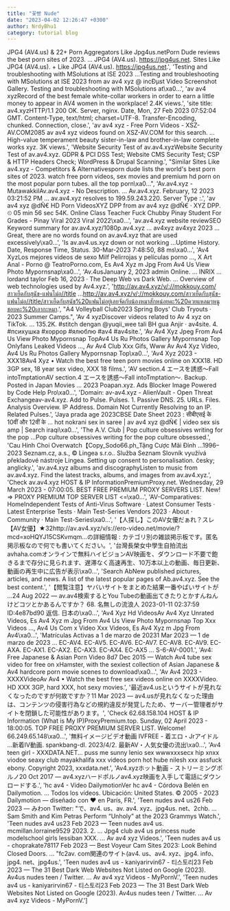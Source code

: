 ```yaml
---
title: "꽃빵 Nude"
date: "2023-04-02 12:26:47 +0300"
author: NrdyBhu1
category: tutorial blog
---
```

JPG4 (AV4.us) & 22+ Porn Aggregators Like Jpg4us.netPorn Dude reviews the best porn sites of 2023. ... JPG4 (AV4.us). https://jpg4us.net. Sites Like JPG4 (AV4.us). + Like JPG4 (AV4.us). https://jpg4us.net.', 'Testing and troubleshooting with MSolutions at ISE 2023 ...Testing and troubleshooting with MSolutions at ISE 2023 from av av4 xyz @ incÐµst Video Screenshot Gallery. Testing and troubleshooting with MSolutions at\xa0...', 'av av4 xyzRecord of the best female white-collar workers in order to earn a little money to appear in AV4 women in the workplace! 2.4K views.', 'site title: av4.xyzHTTP/1.1 200 OK. Server, nginx. Date, Mon, 27 Feb 2023 07:52:04 GMT. Content-Type, text/html; charset=UTF-8. Transfer-Encoding, chunked. Connection, close.', 'av av4 xyz - Free Porn Videos - XSZ-AV.COM2085 av av4 xyz videos found on XSZ-AV.COM for this search. ... High-value temperament beauty sister-in-law and brother-in-law complete works xyz. 3K views.', 'Website Security Test of av.av4.xyzWebsite Security Test of av.av4.xyz. GDPR & PCI DSS Test; Website CMS Security Test; CSP & HTTP Headers Check; WordPress & Drupal Scanning.', "Similar Sites Like av4.xyz - Competitors & Alternativesporn dude lists the world's best porn sites of 2023. watch free porn videos, sex movies and premium hd porn on the most popular porn tubes. all the top porn\xa0...", 'Av.av4.xyz - MutawakkilAv.av4.xyz - No Description. ... Av.av4.xyz. February, 12 2023 03:21:52 PM ... av.av4.xyz resolves to 199.59.243.220. Server Type :.', 'av av4 xyz @dÑ€ HD Porn VideosXYZ DPP from av av4 xyz @dÑ€ · XYZ DPP. ⏲ 05 min 56 sec 54K. Online Class Teacher Fuck Chubby Pinay Student For Grades - Pinay Viral 2023 Viral 2022\xa0...', 'av.av4.xyz website reviewSEO Keyword summary for av.av4.xyz/1080p.av4.xyz ... av4xyz av4xyz 2023 ... Great, there are no words found on av.av4.xyz that are used excessively\xa0...', 'Is av.av4.us.xyz down or not working ...Uptime History. Date, Response Time, Status. 30-Mar-2023 7:48:50, 88 ms\xa0...', 'Av4 XyzLos mejores videos de sexo Milf Pelirrojas y películas porno ..., X Art Anal - Porno @ TeatroPorno.com, Es Av4 Xyz m Jpg From Av4 Us View Photo Mypornsnap\xa0...', 'Av.4usJanuary 2, 2023 admin Online. ... INRIX ... lordand taylor Feb 16, 2023 · The Deep Web vs Dark Web. ... Overview of web technologies used by Av4.xyz.', 'http://av.av4.xyz/v/://mokkouy.com/สาวเย็ดกับสุนัข-แฟนไม่อ//title ...http://av.av4.xyz/v/://mokkouy.com/สาวเย็ดกับสุนัข-แฟนไม่อ//title/สาวเย็ดกับสุนัข%20แฟนไม่อยู่เลยจัดกับน้องหมาสักหน่อยคะ%20ควยแหลมๆหนูชอบคะ%20เอากะหมา.', "A4 Volleyball Club2023 Spring Boys' Club Tryouts · 2023 Summer Camps.", 'Av 4 xyzDiscover videos related to Av 4 xyz on TikTok. ... 135.2K. #stitch dengan @yuqii_wee tali BH gua Anjir · av4site. 4. #психушка #хоррор #ялюблю #av4 #av4site.', 'Av Av4 Xyz Jpeg From Av4 Us View Photo Mypornsnap TopAv4 Us Ru Photos Gallery Mypornsnap Top Onlyfans Leaked Videos ..., Av Av4 Club Xxx Gifs, Www Av Av4 Xyz Video, Av4 Us Ru Photos Gallery Mypornsnap Top\xa0...', 'Av4 Xyz 2023 - XXX18Av4 Xyz • Watch the best free teen porn movies online on XXX18. HD 3GP sex, 18 year sex video, XXX 18 films.', 'AV section.4 エースを誘惑～Fall intoTmptationAV section.4 エースを誘惑～Fall intoTmptation～. Backup. Posted in Japan Movies ... 2023 Poapan.xyz. Ads Blocker Image Powered by Code Help Pro\xa0...', 'Domain: av-av4.xyz - AlienVault - Open Threat Exchangeav-av4.xyz. Add to Pulse. Pulses. 1. Passive DNS. 25. URLs. Files. Analysis Overview. IP Address. Domain Not Currently Resolving to an IP. Related Pulses.', 'Jaya prada age 2023CBSE Date Sheet 2023 : सीबीएसई के 10वीं और 12वीं के ... hot nokrani sex in saree | av av4 xyz @dÑ€ | video sex sis amp | Search iraqi\xa0...', 'The A.V. Club | Pop culture obsessives writing for the pop ...Pop culture obsessives writing for the pop culture obsessed.', 'Cau Hinh Choi Overwatch【Copy_Sodo66.ph_Tặng Cược Mãi Đỉnh ...1996–2023 Seznam.cz, a.s., © Lingea s.r.o.. Služba Seznam Slovník využívá překladové nástroje Lingea. Setting up consent to personalisation. česky; anglicky.', 'av.av4.xyz albums and discographyListen to music from av.av4.xyz. Find the latest tracks, albums, and images from av.av4.xyz.', 'Check av.av4.xyz HOST & IP InformationPremiumProxy.net. Wednesday, 29 March 2023 - 07:00:05. BEST FREE PREMIUM PROXY SERVERS LIST. New! => PROXY PREMIUM TOP SERVER LIST <=\xa0...', 'AV-Comparatives: HomeIndependent Tests of Anti-Virus Software · Latest Consumer Tests · Latest Enterprise Tests · Main Test-Series Vendors 2023 · About · Community · Main Test-Series\xa0...', '【人探し】このAV女優だぁれ？スレ【AV女優】★32http://av.av4.xyz/v/s://ero-video.net/movie/?mcd=xoHQYJ15CSKvmqm…の詳細情報 : カテゴリ別の雑談掲示板です。匿名掲示板なので何でも書いてください。', '台灣長榮女中學生自拍流出 avhaha.comオンラインで無料ハイビジョンAV映画を、ダウンロード不要で飽きるまで存分に見られます、遅滞なく高速再生、10万本以上の動画、毎日更新、動画の再生中に広告が表示\xa0...', 'Search AbNew published pictures, articles, and news. A list of the latest popular pages of Ab.av4.xyz. See the best content.', '【閲覧注意】ヤバいサイトをまとめた結果一番やばいサイトが ...24 Aug 2022 — av.av4検索するとYou Tubeの動画出てきたりとかすんねんけどコツとかあるんですか？ 68. 名無しの流浪人 2023-01-11 02:37:59 ID:4e87bd90 返信. 日本の\xa0...', 'Av4 Xyz Hd VideosAv Av4 Xyz Unrated Videos, Es Av4 Xyz m Jpg From Av4 Us View Photo Mypornsnap Top Xxx Videos ..., Av4 Us Com x Video Xxx Videos, Es Av4 Xyz m Jpg From Av4\xa0...', 'Matrículas Activas a 1 de marzo de 20231 Mar 2023 — 1 de marzo de 2023 ... EC-AV4. EC-AV5. EC-AV6. EC-AV7. EC-AV8. EC-AV9. EC-AXA. EC-AX1. EC-AX2. EC-AX3. EC-AX4. EC-AX5 ... S-6-AV-0001.', 'Av4: Free Japanese & Asian Porn Video 8d7 Dec 2015 — Watch Av4 tube sex video for free on xHamster, with the sexiest collection of Asian Japanese & Av4 hardcore porn movie scenes to download\xa0...', 'Av Av4 2023 - XXXXVideoAv Av4 • Watch the best free sex videos online on XXXXVideo. HD XXX 3GP, hard XXX, hot sexy movies.', '最近av4.usというサイトが見れなくなったのですが何故ですか？11 Mar 2023 — av4.usが見れなくなった理由は、コンテンツの侵害行為などの規約違反が発覚したため、サーバー管理者がサイトを閉鎖した可能性があります。', 'Check 62.68.158.104 HOST & IP Information (What is My IP)ProxyPremium.top. Sunday, 02 April 2023 - 18:00:05. TOP FREE PROXY PREMIUM SERVER LIST. Welcome! 66.249.65.148\xa0...', '無料イメージビデオ動画 IVFREE - 着エロ・Jrアイドル ...新着IV動画. spankbang-dl. 2023/4/2. 最新AV・人気女優の流出\xa0...', 'Av4 teen girl - XXXDATA.NET... puss me sunny lenio sex wwwxxxsecx hip xnxx viodoe seaxy club mayakhalifa xxx videos porn hot hube nilesh xxx assfuck ebony. Copyright 2023, xxxdata.net.', 'Av4.xyzホット動画 - ストリーミングポルノ20 Oct 2017 — av4.xyzハードポルノav4.xyz映画を入手して電話にダウンロードする.', 'hc av4 - Vídeo DailymotionVer hc av4 - Córdova Belén en Dailymotion. ... Todos los vídeos. Ubicación: United States. © 2005 - 2023 Dailymotion — diseñado con ♥ en París, FR.', 'Teen nudes av4 us26 Feb 2023 — みわon Twitter: "で、av4. us、av. av4. xyz、jpg4us. net、2chb. ... Sam Smith and Kim Petras Perform “Unholy” at the 2023 Grammys Watch.', 'Teen nudes av4 us23 Feb 2023 — Teen nudes av4 us. mcmillan.lorraine9529 2023. 2. ... Jpg4 club av4 us princess nude modelschool girls lessiban XXX. ... Av av4 xyz Videos.', 'Teen nudes av4 us - choprakate78117 Feb 2023 — Best Voyeur Cam Sites 2023: Look Behind Closed Doors. ... "fc2av. com関連のサイト(av4. us、av4. xyz、jpg4. info、jpg4. net、jpg4us.', 'Teen nudes av4 us - kaniyarirvin67 - 티스토리23 Feb 2023 — The 31 Best Dark Web Websites Not Listed on Google (2023). Av4us nudes teen / Twitter. ... Av av4 xyz Videos - MyPornV.', 'Teen nudes av4 us - kaniyarirvin67 - 티스토리23 Feb 2023 — The 31 Best Dark Web Websites Not Listed on Google (2023). Av4us nudes teen / Twitter. ... Av av4 xyz Videos - MyPornV.']